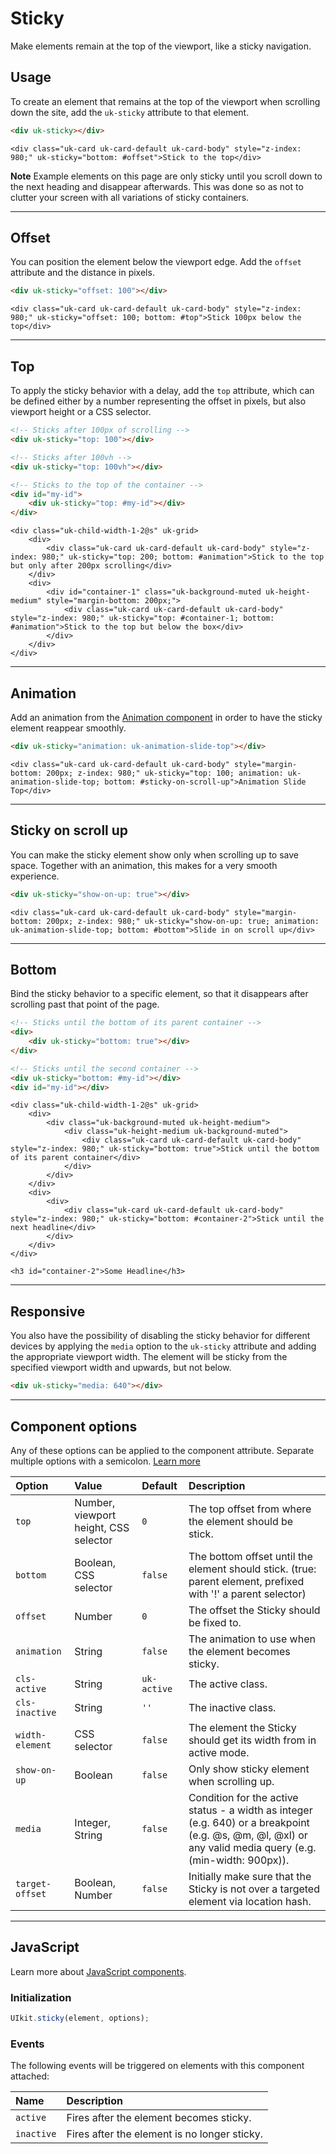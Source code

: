 # Sticky

<p class="uk-text-lead">Make elements remain at the top of the viewport, like a sticky navigation.</p>

## Usage

To create an element that remains at the top of the viewport when scrolling down the site, add the `uk-sticky` attribute to that element.

```html
<div uk-sticky></div>
```

```example
<div class="uk-card uk-card-default uk-card-body" style="z-index: 980;" uk-sticky="bottom: #offset">Stick to the top</div>
```

**Note** Example elements on this page are only sticky until you scroll down to the next heading and disappear afterwards. This was done so as not to clutter your screen with all variations of sticky containers.

***

## Offset

You can position the element below the viewport edge. Add the `offset` attribute and the distance in pixels.

```html
<div uk-sticky="offset: 100"></div>
```

```example
<div class="uk-card uk-card-default uk-card-body" style="z-index: 980;" uk-sticky="offset: 100; bottom: #top">Stick 100px below the top</div>
```

***

## Top

To apply the sticky behavior with a delay, add the `top` attribute, which can be defined either by a number representing the offset in pixels, but also viewport height or a CSS selector.

```html
<!-- Sticks after 100px of scrolling -->
<div uk-sticky="top: 100"></div>

<!-- Sticks after 100vh -->
<div uk-sticky="top: 100vh"></div>

<!-- Sticks to the top of the container -->
<div id="my-id">
    <div uk-sticky="top: #my-id"></div>
</div>
```

```example
<div class="uk-child-width-1-2@s" uk-grid>
    <div>
        <div class="uk-card uk-card-default uk-card-body" style="z-index: 980;" uk-sticky="top: 200; bottom: #animation">Stick to the top but only after 200px scrolling</div>
    </div>
    <div>
        <div id="container-1" class="uk-background-muted uk-height-medium" style="margin-bottom: 200px;">
            <div class="uk-card uk-card-default uk-card-body" style="z-index: 980;" uk-sticky="top: #container-1; bottom: #animation">Stick to the top but below the box</div>
        </div>
    </div>
</div>
```

***

## Animation

Add an animation from the [Animation component](animation.md) in order to have the sticky element reappear smoothly.

```html
<div uk-sticky="animation: uk-animation-slide-top"></div>
```

```example
<div class="uk-card uk-card-default uk-card-body" style="margin-bottom: 200px; z-index: 980;" uk-sticky="top: 100; animation: uk-animation-slide-top; bottom: #sticky-on-scroll-up">Animation Slide Top</div>
```

***

## Sticky on scroll up

You can make the sticky element show only when scrolling up to save space. Together with an animation, this makes for a very smooth experience.

```html
<div uk-sticky="show-on-up: true"></div>
```

```example
<div class="uk-card uk-card-default uk-card-body" style="margin-bottom: 200px; z-index: 980;" uk-sticky="show-on-up: true; animation: uk-animation-slide-top; bottom: #bottom">Slide in on scroll up</div>
```

***

## Bottom

Bind the sticky behavior to a specific element, so that it disappears after scrolling past that point of the page.

```html
<!-- Sticks until the bottom of its parent container -->
<div>
    <div uk-sticky="bottom: true"></div>
</div>

<!-- Sticks until the second container -->
<div uk-sticky="bottom: #my-id"></div>
<div id="my-id"></div>
```

```example
<div class="uk-child-width-1-2@s" uk-grid>
    <div>
        <div class="uk-background-muted uk-height-medium">
            <div class="uk-height-medium uk-background-muted">
                <div class="uk-card uk-card-default uk-card-body" style="z-index: 980;" uk-sticky="bottom: true">Stick until the bottom of its parent container</div>
            </div>
        </div>
    </div>
    <div>
        <div>
            <div class="uk-card uk-card-default uk-card-body" style="z-index: 980;" uk-sticky="bottom: #container-2">Stick until the next headline</div>
        </div>
    </div>
</div>

<h3 id="container-2">Some Headline</h3>

```

***

## Responsive

You also have the possibility of disabling the sticky behavior for different devices by applying the `media` option to the `uk-sticky` attribute and adding the appropriate viewport width. The element will be sticky from the specified viewport width and upwards, but not below.

```html
<div uk-sticky="media: 640"></div>
```

***

## Component options

Any of these options can be applied to the component attribute. Separate multiple options with a semicolon. [Learn more](javascript.md#component-configuration)

| Option          | Value                                 | Default     | Description                                                                                                   |
|:----------------|:--------------------------------------|:------------|:--------------------------------------------------------------------------------------------------------------|
| `top`           | Number, viewport height, CSS selector | `0`         | The top offset from where the element should be stick.                                                        |
| `bottom `       | Boolean, CSS selector                 | `false`     | The bottom offset until the element should stick. (true: parent element, prefixed with '!' a parent selector) |
| `offset `       | Number                                | `0`         | The offset the Sticky should be fixed to.                                                                     |
| `animation `    | String                                | `false`     | The animation to use when the element becomes sticky.                                                         |
| `cls-active`    | String                                | `uk-active` | The active class.                                                                                             |
| `cls-inactive`  | String                                | `''`        | The inactive class.                                                                                           |
| `width-element` | CSS selector                          | `false`     | The element the Sticky should get its width from in active mode.                                              |
| `show-on-up`    | Boolean                               | `false`     | Only show sticky element when scrolling up.                                                                   |
| `media `        | Integer, String                       | `false`     | Condition for the active status - a width as integer (e.g. 640) or a breakpoint (e.g. @s, @m, @l, @xl) or any valid media query (e.g. (min-width: 900px)). |
| `target-offset `| Boolean, Number                       | `false`     | Initially make sure that the Sticky is not over a targeted element via location hash.                         |

***

## JavaScript

Learn more about [JavaScript components](javascript.md#programmatic-use).

### Initialization

```js
UIkit.sticky(element, options);
```

### Events

The following events will be triggered on elements with this component attached:

| Name       | Description                                  |
|:-----------|:---------------------------------------------|
| `active`   | Fires after the element becomes sticky.      |
| `inactive` | Fires after the element is no longer sticky. |
